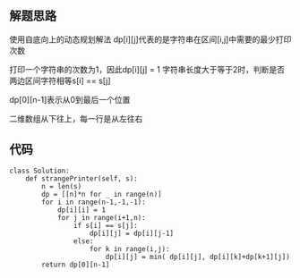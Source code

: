 ## 解题思路
 
使用自底向上的动态规划解法
dp[i][j]代表的是字符串在区间[i,j]中需要的最少打印次数

打印一个字符串的次数为1，因此dp[i][j] = 1
字符串长度大于等于2时，判断是否两边区间字符相等s[i] == s[j]

dp[0][n-1]表示从0到最后一个位置

二维数组从下往上，每一行是从左往右




## 代码


```
class Solution:
    def strangePrinter(self, s):
        n = len(s) 
        dp = [[n]*n for _ in range(n)]
        for i in range(n-1,-1,-1):
            dp[i][i] = 1
            for j in range(i+1,n):
                if s[i] == s[j]:
                    dp[i][j] = dp[i][j-1]
                else:
                    for k in range(i,j):
                        dp[i][j] = min( dp[i][j], dp[i][k]+dp[k+1][j])
        return dp[0][n-1]

```




